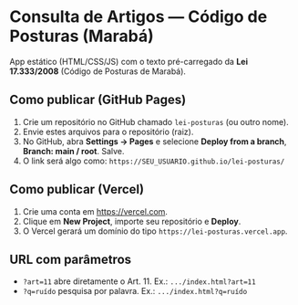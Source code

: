 # Consulta de Artigos — Código de Posturas (Marabá)

App estático (HTML/CSS/JS) com o texto pré-carregado da **Lei 17.333/2008** (Código de Posturas de Marabá).

## Como publicar (GitHub Pages)
1. Crie um repositório no GitHub chamado `lei-posturas` (ou outro nome).
2. Envie estes arquivos para o repositório (raiz).
3. No GitHub, abra **Settings → Pages** e selecione **Deploy from a branch**, **Branch: main / root**. Salve.
4. O link será algo como: `https://SEU_USUARIO.github.io/lei-posturas/`

## Como publicar (Vercel)
1. Crie uma conta em https://vercel.com.
2. Clique em **New Project**, importe seu repositório e **Deploy**.
3. O Vercel gerará um domínio do tipo `https://lei-posturas.vercel.app`.

## URL com parâmetros
- `?art=11` abre diretamente o Art. 11. Ex.: `.../index.html?art=11`
- `?q=ruído` pesquisa por palavra. Ex.: `.../index.html?q=ruído`
